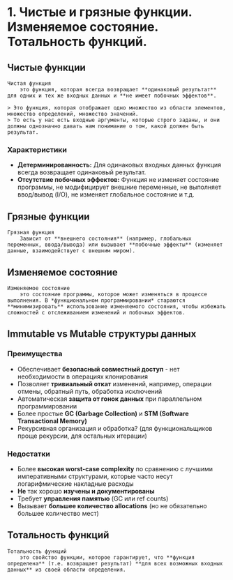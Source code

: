 # 1. Чистые и грязные функции. Изменяемое состояние. Тотальность функций.

## Чистые функции

```{glossary}
Чистая функция
    это функция, которая всегда возвращает **одинаковый результат** для одних и тех же входных данных и **не имеет побочных эффектов**.
```

```{dropdown} Пенской А.В.
> Это функция, которая отображает одно множество из области элементов, множество определений, множество значений.
> То есть у нас есть входные аргументы, которые строго заданы, и они должны однозначно давать нам понимание о том, какой должен быть результат.
```

### Характеристики

- **Детерминированность:**
    Для одинаковых входных данных функция всегда возвращает одинаковый результат.
- **Отсутствие побочных эффектов:**
    Функция не изменяет состояние программы, не модифицирует внешние переменные, не выполняет ввод/вывод (I/O), не изменяет глобальное состояние и т.д.

## Грязные функции

```{glossary}
Грязная функция
    Зависит от **внешнего состояния** (например, глобальных переменных, ввода/вывода) или вызывает **побочные эффекты** (изменяет данные, взаимодействует с внешним миром).
```

## Изменяемое состояние

```{glossary}
Изменяемое состояние
    это состояние программы, которое может изменяться в процессе выполнения. В *функциональном программировании* стараются **минимизировать** использование изменяемого состояния, чтобы избежать сложностей с отслеживанием изменений и побочных эффектов.
```

## Immutable vs Mutable структуры данных

### Преимущества

- Обеспечивает **безопасный совместный доступ** - нет необходимости в операциях клонирования
- Позволяет **тривиальный откат** изменений, например, операции отмены, обратный путь, обработка исключений
- Автоматическая **защита от гонок данных** при параллельном программировании
- Более простые **GC (Garbage Collection)** и **STM (Software Transactional Memory)**
- Рекурсивная организация и обработка? (для функциональщиков проще рекурсии, для остальных итерации)

### Недостатки

- Более **высокая worst-case complexity** по сравнению с лучшими императивными структурами, которые часто несут логарифмические накладные расходы
- **Не** так хорошо **изучены и документированы**
- Требует **управления памятью** (GC или ref counts)
- Вызывает **большее количество allocations** (но не обязательно большее количество мест)

## Тотальность функций

```{glossary}
Тотальность функций
    это свойство функции, которое гарантирует, что **функция определена** (т.е. возвращает результат) **для всех возможных входных данных** из своей области определения.
```
